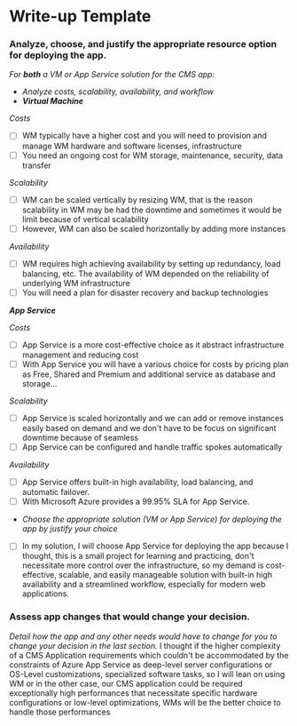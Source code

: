 # Write-up Template

### Analyze, choose, and justify the appropriate resource option for deploying the app.

_For **both** a VM or App Service solution for the CMS app:_

- _Analyze costs, scalability, availability, and workflow_
- **_Virtual Machine_**

_Costs_

- [ ] WM typically have a higher cost and you will need to provision and manage WM hardware and software licenses, infrastructure
- [ ] You need an ongoing cost for WM storage, maintenance, security, data transfer

_Scalability_

- [ ] WM can be scaled vertically by resizing WM, that is the reason scalability in WM may be had the downtime and sometimes it would be limit because of vertical scalability
- [ ] However, WM can also be scaled horizontally by adding more instances

_Availability_

- [ ] WM requires high achieving availability by setting up redundancy, load balancing, etc. The availability of WM depended on the reliability of underlying WM infrastructure
- [ ] You will need a plan for disaster recovery and backup technologies

**_App Service_**

_Costs_

- [ ] App Service is a more cost-effective choice as it abstract infrastructure management and reducing cost
- [ ] With App Service you will have a various choice for costs by pricing plan as Free, Shared and Premium and additional service as database and storage...

_Scalability_

- [ ] App Service is scaled horizontally and we can add or remove instances easily based on demand and we don't have to be focus on significant downtime because of seamless
- [ ] App Service can be configured and handle traffic spokes automatically

_Availability_

- [ ] App Service offers built-in high availability, load balancing, and automatic failover.
- [ ] With Microsoft Azure provides a 99.95% SLA for App Service.

- _Choose the appropriate solution (VM or App Service) for deploying the app by justify your choice_

- [ ] In my solution, I will choose App Service for deploying the app because I thought, this is a small project for learning and practicing, don't necessitate more control over the infrastructure, so my demand is cost-effective, scalable, and easily manageable solution with built-in high availability and a streamlined workflow, especially for modern web applications.

### Assess app changes that would change your decision.

_Detail how the app and any other needs would have to change for you to change your decision in the last section._
I thought if the higher complexity of a CMS Application requirements which couldn't be accommodated by the constraints of Azure App Service as deep-level server configurations or OS-Level customizations, specialized software tasks, so I will lean on using WM or in the other case, our CMS application could be required exceptionally high performances that necessitate specific hardware configurations or low-level optimizations, WMs will be the better choice to handle those performances
